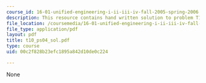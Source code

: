 ```yaml
---
course_id: 16-01-unified-engineering-i-ii-iii-iv-fall-2005-spring-2006
description: This resource contains hand written solution to problem T10.
file_location: /coursemedia/16-01-unified-engineering-i-ii-iii-iv-fall-2005-spring-2006/00c2f828b23efc1895a842d10de0c224_t10_ps04_sol.pdf
file_type: application/pdf
layout: pdf
title: t10_ps04_sol.pdf
type: course
uid: 00c2f828b23efc1895a842d10de0c224

---
```

None